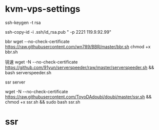 # kvm-vps-settings



 ssh-keygen -t rsa

ssh-copy-id -i .ssh/id_rsa.pub " -p 2221 119.9.92.99"



bbr
 wget --no-check-certificate https://raw.githubusercontent.com/wn789/BBR/master/bbr.sh
 chmod +x bbr.sh

锐速
wget -N --no-check-certificate https://github.com/91yun/serverspeeder/raw/master/serverspeeder.sh && bash serverspeeder.sh

ssr server

wget -N --no-check-certificate https://raw.githubusercontent.com/ToyoDAdoubi/doubi/master/ssr.sh && chmod +x ssr.sh && sudo bash ssr.sh
# ssr
